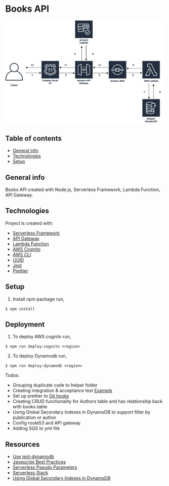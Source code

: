 # Books API

<img src="/diagram/diagram.png"/>

## Table of contents
* [General info](#general-info)
* [Technologies](#technologies)
* [Setup](#setup)

## General info
Books API created with Node.js, Serverless Framework, Lambda Function, API Gateway.
	
## Technologies
Project is created with:
* [Serverless Framework](https://www.serverless.com/framework/docs/getting-started/)
* [API Gateway](https://docs.aws.amazon.com/apigateway/latest/developerguide/welcome.html)
* [Lambda Function](https://docs.aws.amazon.com/lambda/latest/dg/welcome.html)
* [AWS Cognito](https://docs.aws.amazon.com/cognito/latest/developerguide/what-is-amazon-cognito.html)
* [AWS CLI](https://docs.aws.amazon.com/cli/latest/userguide/cli-chap-install.html)
* [UUID](https://www.npmjs.com/package/uuid)
* [Jest](https://jestjs.io/)
* [Prettier](https://prettier.io/)
	
## Setup
1. Install npm package run,

```
$ npm install
```

## Deployment
1. To deploy AWS cognito run,
```
$ npm run deploy:cognito <region>
```

2. To deploy Dynamodb run,
```
$ npm run deploy:dynamodb <region>
```

Todos:
* Grouping duplicate code to helper folder
* Creating integration & acceptance test [Example](https://github.com/nadtakanf/big-mouth)
* Set up prettier to [Git hooks](https://prettier.io/docs/en/install.html)
* Creating CRUD functionality for Authors table and has relationship back with books table
* Using Global Secondary Indexes in DynamoDB to support filter by publication or author
* Config route53 and API gateway 
* Adding SQS to yml file

## Resources
* [Use jest-dynamodb](https://jestjs.io/docs/en/dynamodb)
* [Javascript Best Practices](https://github.com/goldbergyoni/javascript-testing-best-practices/blob/master/readme.md#section-5%EF%B8%8F%E2%83%A3-ci-and-other-quality-measures)
* [Serverless Pseudo Parameters](https://www.serverless.com/plugins/serverless-pseudo-parameters)
* [Serverless Stack](https://serverless-stack.com/)
* [Using Global Secondary Indexes in DynamoDB](https://docs.aws.amazon.com/amazondynamodb/latest/developerguide/GSI.html)
